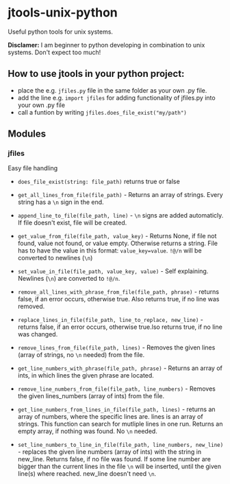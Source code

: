 # jtools-unix-python
Useful python tools for unix systems.

**Disclamer:** I am beginner to python developing in combination to unix systems.
Don't expect too much!

## How to use jtools in your python project:
- place the e.g.  `jfiles.py` file in the same folder as your own .py file.
- add the line e.g. `import jfiles` for adding functionality of jfiles.py into your own .py file
- call a funtion by writing `jfiles.does_file_exist("my/path")`

## Modules

### jfiles
Easy file handling

- `does_file_exist(string: file_path)` returns true or false
- `get_all_lines_from_file(file_path)` - Returns an array of strings.
    Every string has a `\n` sign in the end.
- `append_line_to_file(file_path, line)` - `\n` signs are added automaticly.
    If file doesn't exist, file will be created.


- `get_value_from_file(file_path, value_key)` - Returns None, if file not found, value not found, or value empty. Otherwise returns a string. File has to have the value in this format: `value_key=value`. `!@/n` will be converted to newlines (`\n`)
- `set_value_in_file(file_path, value_key, value)` - Self explaining. Newlines (`\n`) are converted to `!@/n`.

- `remove_all_lines_with_phrase_from_file(file_path, phrase)` - returns false, if an error occurs, otherwise true. Also returns true, if no line was removed.
- `replace_lines_in_file(file_path, line_to_replace, new_line)` - returns false, if an error occurs, otherwise true.lso returns true, if no line was changed.
- `remove_lines_from_file(file_path, lines)` - Removes the given lines (array of strings, no `\n` needed) from the file.


- `get_line_numbers_with_phrase(file_path, phrase)` - Returns an array of ints, in which lines the given phrase are located.
- `remove_line_numbers_from_file(file_path, line_numbers)` - Removes the given lines_numbers (array of ints) from the file.
- `get_line_numbers_from_lines_in_file(file_path, lines)` - returns an array of numbers, where the specific lines are. lines is an array of strings. This function can search for mutliple lines in one run. Returns an empty array, if nothing was found. No `\n` needed.
- `set_line_numbers_to_line_in_file(file_path, line_numbers, new_line)` - replaces the given line numbers (array of ints) with the string in new_line. Returns false, if no file was found. If some line number are bigger than the current lines in the file `\n` will be inserted, until the given line(s) where reached. new_line doesn't need `\n`.
